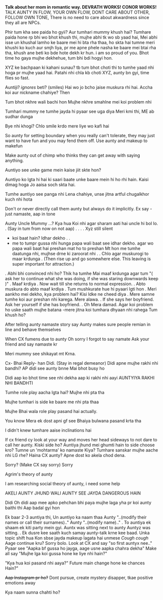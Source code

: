 **Talk about her mom in romantic way. DEVRATH WORKS! CONOR WORKS!**
TALK AUNTY IN FLOW, YOUR OWN FLOW, DONT CARE ABOUT OTHER, FOLLOW OWN TONE, There is no need to care about akwardness since they all are NPCs.

Phir tum kha see paida ho gyii?
Aur tumhari mummy khush hai?
Tumhare paida hone rp bhi wo bhot khush thi, mujhe abhi tk wo sb yaad hai, 
Mei abhi isse un khushal lamho ke baare mei hi bta rha thaa, ho skta hai tumne meri khushi ko kuch aur smjh liya,
pr me apne phele nasha ke baare mei btai rha tha,
khush ane beti ko bde hote dekh kr hun. i am so proud of you.
Bhot time ho gaya mujhe dekhehue, tum bhi bdi hogyi hon.

XYZ ke bachpaan ki kahani sunau? tb tum bhot choti thi to tumhe yaad nhi hoga pr mujhe yaad hai.
Patahi nhi chla kb choti XYZ, aunty bn gyi, time flies so fast.

Auntiji? 
*ignores*
beti? (smiles)
Hai wo jo bcho jaise muskura rhi hai.
Accha koi aur nickname chahiye?
Then

Tum bhot nkhre wali bachi hon
Mujhe nkhre smahlne mei koi problem nhi

Tumhari mummy ne tumhe jayda hi pyaar see uga diya
Meri kmi thi, ME ab sudhar dunga

Bye nhi khogi?
Chlo smile krdo mere liye wo kafi hai

So aunty for setting boundary when you really can't tolerate, they may just want to have fun and you may fend them off.
Use aunty and makeup to makefun

Make aunty out of chimp who thinks they can get away with saying anything.

Auntiyo see unke game mein kaise jiit skte hon?

Auntiyo ko lgta hi hai ki saari baate unke baare mein hi ho rhi hain.
Kaisi dimag hoga Jo aaisa soch skta hai.

Tumhe auntiyo see panga nhi Lena chahiye, unse jitna artful chugalkhor kuch nhi hota 

Don't or never directly call them aunty but always do it implicitly.
Ex say - just namaste, aap in tone 

Aunty 
Uncle
Mummy
...?
Kya hua 
Koi nhi agar sharam aati hai uncle hi bol lo. 
.
(Say in tum from now on not aap)
.
.
.
.
Xyz still silent
- koi baat hain? Idhar dekho 
.
.
- me to tumpr gussa nhi hunga papa wali baat see idhar dekho.
agar wo papa wali baat hai preshan mat ho to preshan Mt hon me tumhe daatunga nhi, mujhse drne ki zaroorat nhi
.
.
Chlo agar muskurogi to maar krdunga
.
(Then rise up and go somewhere else. This leaving is super important for attraction.)

.
Abhi bhi convinced nhi ho?
Thik ha tumhe Mai maaf krdunga agar tum "( ask her to continue what she was doing, if she was staring downwards keep  )"
.
Maaf krdiya 
.
Now wait till she returns to normal expression.
. 
Abto muskura do abto maaf krdiya . Tum mushkurate hue hi pyaari lgti hon
.
Meri aankho mei dekho, kya problem hai? Kisi ldke ne cheed diya 
.
Mere samne tumhe koi aur preshan nhi karega. Mere alawa.
.
If she says her boyfriend. 
Ask her yourself if she has boyfriend.
.
Oh Mera damad.
Agar koi problem ho uske saath mujhe batana 
-mere jitna koi tumhara dhyaan nhi rahega 
Tum khush ho?


After telling aunty namaste story say
Aunty makes sure people remian in line and behave themselves

When CX fumens due to aunty
Oh sorry I forgot to say namate
Ask your friend and say namaste kr

Meri mummy see shikayat mt Krna.


Cx- Bhai
Reply- han Didi. (Stay in regal demeanor)
Didi apne mujhe rakhi nhi bandhi? AP didi see aunty bnne Mai bhot busy ho 

Didi aap ko bhot time see nhi dekha aap ki rakhi nhi aayi
AUNTYIYA RAKHI NHI BANDHTI

Tumhe role play aacha lgta hai? Mujhe nhi pta tha

Mujhe tumhari is side ke baare me nhi pta thaa

Mujhe Bhai wala role play pasand hai actually.

You know Mera ek dost apni gf see Bhaiya bulwana pasand krta tha

I didn't knew tumhare aaise inclinations hai

If  cx friend cy look at your way and moves her head sideways to not dare to call her aunty.
Kiski side ho?
Auntiya jhund mei ghumti hain to side choose kro?
Tumne un 'mohtarma' ko namaste Kiya? 
Tumhare sanskar mujhe aache nhi LG rhe? Haina CX aunty?
Apne dost ko akela chod dena.


Sorry? (Make CX say sorry)
Sorry



Agrim's theory of aunty

I am researching social theory of aunty, i need some help

AKELI AUNTY JHUND WALI AUNTY SEE JAYDA DANGEROUS HAIN


Didi
Oh didi aap mee apko pehchan bhi paya mujhe laga yha pr koi aunty baithi thi 
Aap badal gyi hon

Ek baar 2-3 auntiya thi,
Un auntiyo ka naam thaa 
Aunty "..(modify their names or call their surnames).."
Aunty "..(modify name).."
.
To auntiya ek shaam ek kiti party mein gyi.
Auntx was sitting next to aunty
Auntyz was sitting.
.
Ek dusre kee saath kuch samay aunty-talk krne kee baad.
Unka topic shift hua
Kon sbse jayda makeup lagata hai unmese
*Cough cough*
Aage continue kru?
Sorry bolo.
Look at CX and say "so first auntyx nee.." 
Pyaar see
"Aapka bf gussa ho jayga, aage usne aapka chahra dekha"
Make all say 
"Mujhe lga koi gussa hone ke liye nhi hain?"

"Kya hua koi pasand nhi aaya?"
Future main change hone ke chances Hain?"

~~Aap Instagram pr ho?~~ Dont pursue, create mystery disapper, tkae positive emotions away

Kya naam sunna chahti ho?


